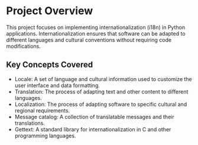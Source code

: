 # Project Overview
This project focuses on implementing internationalization (i18n) in Python applications. Internationalization ensures that software can be adapted to different languages and cultural conventions without requiring code modifications.

## Key Concepts Covered
- Locale: A set of language and cultural information used to customize the user interface and data formatting.
- Translation: The process of adapting text and other content to different languages.
- Localization: The process of adapting software to specific cultural and regional requirements.
- Message catalog: A collection of translatable messages and their translations.
- Gettext: A standard library for internationalization in C and other programming languages.

